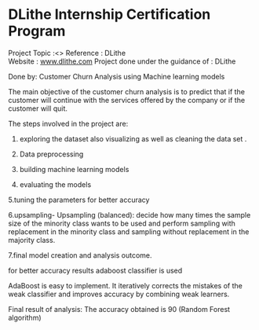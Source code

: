 # DLithe Internship Certification Program
 
Project Topic :<>
Reference : DLithe  
Website : www.dlithe.com
Project done under the guidance of : DLithe

Done by: <NAME><USN>
Customer Churn Analysis using Machine learning models

The main objective of the customer churn analysis is to predict that if the customer will continue with the services offered by the company or if the customer will quit.


The steps involved in the project are:

1. exploring the dataset also visualizing as well as cleaning the data set .

2. Data preprocessing

3. building machine learning models

4. evaluating the models

5.tuning the parameters for better accuracy

6.upsampling- Upsampling (balanced): decide how many times the sample size of the minority class wants to be used and perform sampling with replacement in the minority class and sampling without replacement in the majority class.

7.final model creation and analysis outcome.

for better accuracy results adaboost classifier is used

AdaBoost is easy to implement. It iteratively corrects the mistakes of the weak classifier and improves accuracy by combining weak learners.



Final result of analysis:
The accuracy obtained is 90 (Random Forest algorithm)
